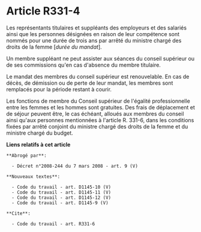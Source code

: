 # Article R331-4

Les représentants titulaires et suppléants des employeurs et des salariés ainsi que les personnes désignées en raison de leur
compétence sont nommés pour une durée de trois ans par arrêté du ministre chargé des droits de la femme [*durée du mandat*].

Un membre suppléant ne peut assister aux séances du conseil supérieur ou de ses commissions qu'en cas d'absence du membre
titulaire.

Le mandat des membres du conseil supérieur est renouvelable. En cas de décès, de démission ou de perte de leur mandat, les
membres sont remplacés pour la période restant à courir.

Les fonctions de membre du Conseil supérieur de l'égalité professionnelle entre les femmes et les hommes sont gratuites. Des
frais de déplacement et de séjour peuvent être, le cas échéant, alloués aux membres du conseil ainsi qu'aux personnes
mentionnées à l'article R. 331-6, dans les conditions fixées par arrêté conjoint du ministre chargé des droits de la femme et
du ministre chargé du budget.

**Liens relatifs à cet article**

	**Abrogé par**:

	  - Décret n°2008-244 du 7 mars 2008 - art. 9 (V)

	**Nouveaux textes**:

	  - Code du travail - art. D1145-10 (V)
	  - Code du travail - art. D1145-11 (V)
	  - Code du travail - art. D1145-12 (V)
	  - Code du travail - art. D1145-9 (V)

	**Cite**:

	  - Code du travail - art. R331-6
